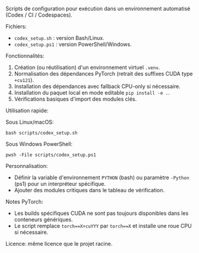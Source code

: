 Scripts de configuration pour exécution dans un environnement automatisé (Codex / CI / Codespaces).

Fichiers:

* `codex_setup.sh` : version Bash/Linux.
* `codex_setup.ps1` : version PowerShell/Windows.

Fonctionnalités:

1. Création (ou réutilisation) d'un environnement virtuel `.venv`.
2. Normalisation des dépendances PyTorch (retrait des suffixes CUDA type `+cu121`).
3. Installation des dépendances avec fallback CPU-only si nécessaire.
4. Installation du paquet local en mode editable `pip install -e .`.
5. Vérifications basiques d'import des modules clés.

Utilisation rapide:

Sous Linux/macOS:
```
bash scripts/codex_setup.sh
```

Sous Windows PowerShell:
```
pwsh -File scripts/codex_setup.ps1
```

Personnalisation:

* Définir la variable d'environnement `PYTHON` (bash) ou paramètre `-Python` (ps1) pour un interpréteur spécifique.
* Ajouter des modules critiques dans le tableau de vérification.

Notes PyTorch:

* Les builds spécifiques CUDA ne sont pas toujours disponibles dans les conteneurs génériques.
* Le script remplace `torch==X+cuYYY` par `torch==X` et installe une roue CPU si nécessaire.

Licence: même licence que le projet racine.
